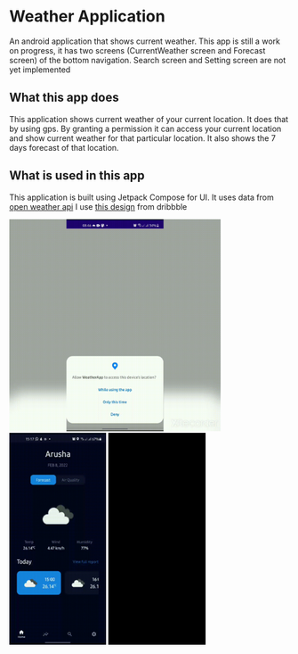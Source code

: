 # Weather Application
An android application that shows current weather. This app is still a work on progress, it has two screens 
(CurrentWeather screen and Forecast screen) of the bottom navigation. Search screen and Setting screen are not yet implemented 

## What this app does
This application shows current weather of your current location.
It does that by using gps. By granting a permission it can access your current location and show current weather for that particular location.
It also shows the 7 days forecast of that location. 

## What is used in this app
This application is built using Jetpack Compose for UI.
It uses data from [open weather api](https://openweathermap.org/api) 
I use [this design](https://dribbble.com/shots/15736238-Weather-App-Design-Exploration) from dribbble


<img src="https://github.com/MagimbiJr/WeatherApp-JetpackCompose/blob/master/screenshot_1.gif" height="380" />

<img src="https://github.com/MagimbiJr/WeatherApp-JetpackCompose/blob/master/screenshot_2.gif" height="380" />

<img src="https://github.com/MagimbiJr/WeatherApp-JetpackCompose/blob/master/screenshot_3.gif" height="380" />
